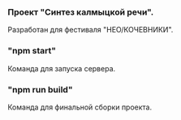 ### Проект "Синтез калмыцкой речи".

Разработан для фестиваля "НЕО/КОЧЕВНИКИ".

### "npm start"

Команда для запуска сервера.

### "npm run build"

Команда для финальной сборки проекта.
